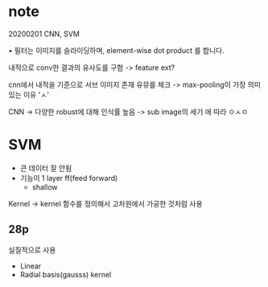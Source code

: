 # note

20200201 CNN, SVM

  • 필터는 이미지를 슬라이딩하며, element-wise dot product 를 합니다.

내적으로 conv한 결과의 유사도를 구함 -> feature ext?

cnn에서 내적을 기준으로 서브 이미지 존재 유뮤를 체크
->  max-pooling이 가장 의미 있는 이유 'ㅅ'

CNN
-> 다양한 robust에 대해 인식률 높음
-> sub image의 세기 에 따라 ㅇㅅㅇ




# SVM

- 큰 데이터 잘 안됨
- 기능이 1 layer ff(feed forward)
  - shallow 

Kernel
-> kernel 함수를 정의해서 고차원에서 가공한 것처럼 사용

## 28p

실질적으로 사용
- Linear
- Radial basis(gausss) kernel